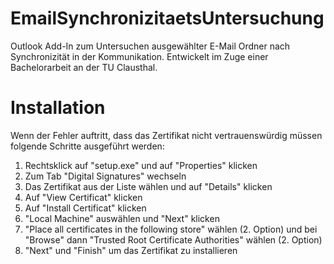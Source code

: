 # EmailSynchronizitaetsUntersuchung
Outlook Add-In zum Untersuchen ausgewählter E-Mail Ordner nach Synchronizität in der Kommunikation. Entwickelt im Zuge einer Bachelorarbeit an der TU Clausthal.

# Installation
Wenn der Fehler auftritt, dass das Zertifikat nicht vertrauenswürdig müssen folgende Schritte ausgeführt werden:
1. Rechtsklick auf "setup.exe" und auf "Properties" klicken
2. Zum Tab "Digital Signatures" wechseln
3. Das Zertifikat aus der Liste wählen und auf "Details" klicken
4. Auf "View Certificat" klicken
5. Auf "Install Certificat" klicken
6. "Local Machine" auswählen und "Next" klicken
7. "Place all certificates in the following store" wählen (2. Option) und bei "Browse" dann "Trusted Root Certificate Authorities" wählen (2. Option)
8. "Next" und "Finish" um das Zertifikat zu installieren
